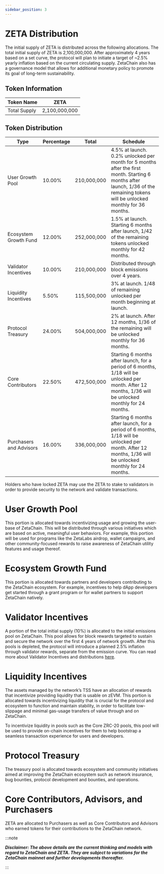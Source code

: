 ```yaml
---
sidebar_position: 3
---
```


# ZETA Distribution

The initial supply of ZETA is distributed across the following allocations. The
total initial supply of ZETA is 2,100,000,000. After approximately 4 years based
on a set curve, the protocol will plan to initiate a target of ~2.5% yearly
inflation based on the current circulating supply. ZetaChain also has a
governance model that allows for additional monetary policy to promote its goal
of long-term sustainability.

## Token Information

| Token Name   | ZETA          |
| ------------ | ------------- |
| Total Supply | 2,100,000,000 |

## Token Distribution

| Type                    | Percentage | Total       | Schedule                                                                                                                                                                         |
| ----------------------- | ---------- | ----------- | -------------------------------------------------------------------------------------------------------------------------------------------------------------------------------- |
| User Growth Pool        | 10.00%     | 210,000,000 | 4.5% at launch. 0.2% unlocked per month for 5 months after the first month. Starting 6 months after launch, 1/36 of the remaining tokens will be unlocked monthly for 36 months. |
| Ecosystem Growth Fund   | 12.00%     | 252,000,000 | 1.5% at launch. Starting 6 months after launch, 1/42 of the remaining tokens unlocked monthly for 42 months.                                                                     |
| Validator Incentives    | 10.00%     | 210,000,000 | Distributed through block emissions over 4 years.                                                                                                                                |
| Liquidity Incentives    | 5.50%      | 115,500,000 | 3% at launch. 1/48 of remaining unlocked per month beginning at launch.                                                                                                          |
| Protocol Treasury       | 24.00%     | 504,000,000 | 2% at launch. After 12 months, 1/36 of the remaining will be unlocked monthly for 36 months.                                                                                     |
| Core Contributors       | 22.50%     | 472,500,000 | Starting 6 months after launch, for a period of 6 months, 1/18 will be unlocked per month. After 12 months, 1/36 will be unlocked monthly for 24 months.                         |
| Purchasers and Advisors | 16.00%     | 336,000,000 | Starting 6 months after launch, for a period of 6 months, 1/18 will be unlocked per month. After 12 months, 1/36 will be unlocked monthly for 24 months.                         |

Holders who have locked ZETA may use the ZETA to stake to validators in order to
provide security to the network and validate transactions.

# User Growth Pool

This portion is allocated towards incentivizing usage and growing the user-base
of ZetaChain. This will be distributed through various initiatives which are
based on active, meaningful user behaviors. For example, this portion will be
used for programs like the ZetaLabs airdrop, wallet campaigns, and other
community-focused rewards to raise awareness of ZetaChain utility features and
usage thereof.

# Ecosystem Growth Fund

This portion is allocated towards partners and developers contributing to the
ZetaChain ecosystem. For example, incentives to help dApp developers get started
through a grant program or for wallet partners to support ZetaChain natively.

# Validator Incentives

A portion of the total initial supply (10%) is allocated to the initial
emissions pool on ZetaChain. This pool allows for block rewards targeted to
sustain and secure the network over the first 4 years of network growth. After
this pools is depleted, the protocol will introduce a planned 2.5% inflation
through validator rewards, separate from the emission curve. You can read more
about Validator Incentives and distributions
[here](https://www.zetachain.com/docs/about/token-utility/validators/).

# Liquidity Incentives

The assets managed by the network’s TSS have an allocation of rewards that
incentivize providing liquidity that is usable on zEVM. This portion is
allocated towards incentivizing liquidity that is crucial for the protocol and
ecosystem to function and maintain stability, in order to facilitate
low-slippage and minimal gas-usage transfers of value through and on ZetaChain.

To incentivize liquidity in pools such as the Core ZRC-20 pools, this pool will
be used to provide on-chain incentives for them to help bootstrap a seamless
transaction experience for users and developers.

# Protocol Treasury

The treasury pool is allocated towards ecosystem and community initiatives aimed
at improving the ZetaChain ecosystem such as network insurance, bug bounties,
protocol development and bounties, and operations.

# Core Contributors, Advisors, and Purchasers

ZETA are allocated to Purchasers as well as Core Contributors and Advisors who
earned tokens for their contributions to the ZetaChain network.

:::note

**_Disclaimer: The above details are the current thinking and models with regard
to ZetaChain and ZETA. They are subject to variations for the ZetaChain mainnet
and further developments thereafter._**

:::
